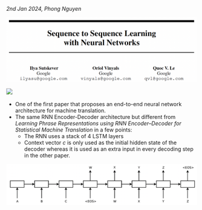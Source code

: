*2nd Jan 2024, Phong Nguyen*

<div>
<p align="center">
  <img src="../figures/Sequence to Sequence Learning with Neural Networks-0.png" style="width:800px"/>
</p>

<a href='https://arxiv.org/abs/1411.4555'><img src='https://img.shields.io/badge/dynamic/json?url=https://api.semanticscholar.org/graph/v1/paper/cea967b59209c6be22829699f05b8b1ac4dc092d?fields=citationCount&query=citationCount&label=NeurIPS%202014&prefix=citation%20'/></a>

</div>

- One of the first paper that proposes an end-to-end neural network architecture for machine translation.
- The same RNN Encoder-Decoder architecture but different from *Learning Phrase Representations using RNN Encoder–Decoder for Statistical Machine Translation* in a few points:
  - The RNN uses a stack of 4 LSTM layers 
  - Context vector $c$ is only used as the initial hidden state of the decoder whereas it is used as an extra input in every decoding step in the other paper.
  
<p align="center">
  <img src="../figures/Sequence to Sequence Learning with Neural Networks-1.png" style="width:800px"/>
</p>
